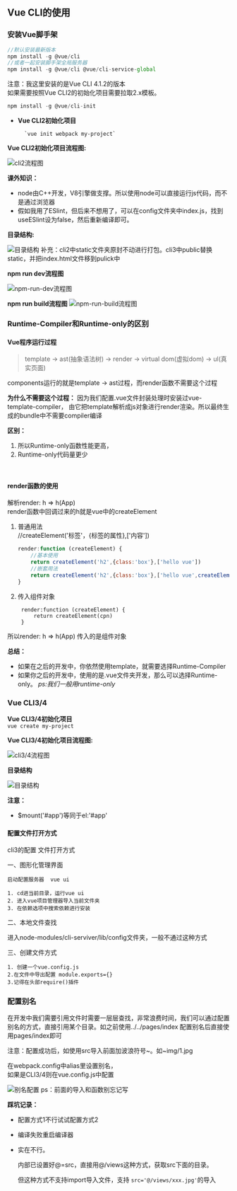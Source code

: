 ## Vue CLI的使用

### 安装Vue脚手架

```js
//默认安装最新版本
npm install -g @vue/cli
//或者一起安装脚手架全局服务器
npm install -g @vue/cli @vue/cli-service-global
```

注意：我这里安装的是Vue CLI 4.1.2的版本  
如果需要按照Vue CLI2的初始化项目需要拉取2.x模板。

```js
npm install -g @vue/cli-init
```

* **Vue CLI2初始化项目**  

		`vue init webpack my-project`  
	

**Vue CLI2初始化项目流程图:**  

![cli2流程图](./img/Cli-Img/cli2.png)

**课外知识：**  

* node由C++开发，V8引擎做支撑。所以使用node可以直接运行js代码，而不是通过浏览器
* 假如我用了ESlint，但后来不想用了，可以在config文件夹中index.js，找到useESlint设为false，然后重新编译即可。

**目录结构:**

![目录结构](./img/Cli-Img/directoryStr.png)
补充：cli2中static文件夹原封不动进行打包。cli3中public替换static，并把index.html文件移到pulick中

**npm run dev流程图**

![npm-run-dev流程图](./img/Cli-Img/npmRunDev.png)

**npm run build流程图**
![npm-run-build流程图](./img/Cli-Img/npmRunBuild.png)

### Runtime-Compiler和Runtime-only的区别

#### Vue程序运行过程

> template -> ast(抽象语法树) -> render -> virtual dom(虚拟dom) -> ul(真实页面)

components运行的就是template -> ast过程，而render函数不需要这个过程  

**为什么不需要这个过程：** 因为我们配置.vue文件封装处理时安装过vue-template-compiler，
由它把template解析成js对象进行render渲染。所以最终生成的bundle中不需要compiler编译

**区别：**

1. 所以Runtime-only函数性能更高，
2. Runtime-only代码量更少

<br>

#### render函数的使用

解析render: h => h(App)  
render函数中回调过来的h就是vue中的createElement

1. 普通用法  
//createElement('标签'，{标签的属性},['内容'])
		
	
	```js
	render:function (createElement) {
		//基本使用
		return createElement('h2',{class:'box'},['hello vue'])
		//嵌套用法
		return createElement('h2',{class:'box'},['hello vue',createElement('button',['按钮'])])
	}
	```
2. 传入组件对象

		render:function (createElement) {
			return createElement(cpn)
		}
所以render: h => h(App) 传入的是组件对象  

**总结：**  

* 如果在之后的开发中，你依然使用template，就需要选择Runtime-Compiler  
* 如果你之后的开发中，使用的是.vue文件夹开发，那么可以选择Runtime-only。  _ps:我们一般用runtime-only_

### Vue CLI3/4

**Vue CLI3/4初始化项目**  
`vue create my-project`

**Vue CLI3/4初始化项目流程图:** 

![cli3/4流程图](./img/Cli-Img/cli3.png)

**目录结构**

![目录结构](./img/Cli-Img/directoryStr2.png)

**注意：**  
* $mount('#app')等同于el:'#app'

#### 配置文件打开方式

cli3的配置 文件打开方式  

一、图形化管理界面  

	启动配置服务器  vue ui
		
	1. cd进当前目录，运行vue ui
	2. 进入vue项目管理器导入当前文件夹
	3. 在依赖选项中搜索依赖进行安装

二、本地文件查找  

进入node-modules/cli-serviver/lib/config文件夹，一般不通过这种方式

三、创建文件方式

	1. 创建一个vue.config.js
	2.在文件中导出配置 module.exports={}
	3.记得在头部require()插件

### 配置别名

在开发中我们需要引用文件时需要一层层查找，非常浪费时间，我们可以通过配置别名的方式，直接引用某个目录。如之前使用../../pages/index  配置别名后直接使用pages/index即可

注意：配置成功后，如使用src导入前面加波浪符号~。如~img/1.jpg

在webpack.config中alias里设置别名，  
如果是CLI3/4则在vue.config.js中配置   

![别名配置](./img/Cli-Img/alias.png)
ps：前面的导入和函数别忘记写

**踩坑记录：**  
* 配置方式1不行试试配置方式2

* 编译失败重启编译器

* 实在不行。
	
	内部已设置好@=src，直接用@/views这种方式，获取src下面的目录。  
	
	但这种方式不支持import导入文件，支持 `src='@/views/xxx.jpg'`的导入